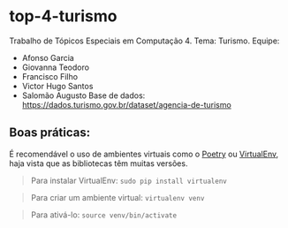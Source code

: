 # top-4-turismo
Trabalho de Tópicos Especiais em Computação 4. 
Tema: Turismo. 
Equipe: 
- Afonso Garcia 
- Giovanna Teodoro
- Francisco Filho 
- Victor Hugo Santos 
- Salomão Augusto 
Base de dados: https://dados.turismo.gov.br/dataset/agencia-de-turismo

## Boas práticas: 
É recomendável o uso de ambientes virtuais como o [Poetry](https://python-poetry.org/) ou [VirtualEnv](https://pythonacademy.com.br/blog/python-e-virtualenv-como-programar-em-ambientes-virtuais), haja vista que as bibliotecas têm muitas versões.

> Para instalar VirtualEnv:
```sudo pip install virtualenv```

> Para criar um ambiente virtual:
```virtualenv venv```

> Para ativá-lo:
```source venv/bin/activate```